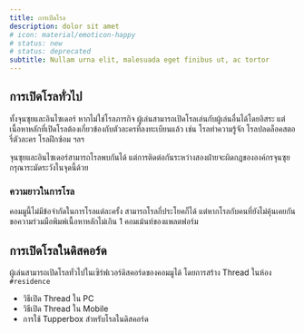 ```yaml
---
title: การเปิดโรล
description: dolor sit amet
# icon: material/emoticon-happy
# status: new
# status: deprecated
subtitle: Nullam urna elit, malesuada eget finibus ut, ac tortor
---
```


## การเปิดโรลทั่วไป
ทั้งจุนซุยและอินไซเดอร์ หากไม่ใช่โรลภารกิจ ผู้เล่นสามารถเปิดโรลเล่นกับผู้เล่นอื่นได้โดยอิสระ แต่เนื้อหาหลักที่เปิดโรลต้องเกี่ยวข้องกับตัวละครที่ลงทะเบียนแล้ว เช่น โรลทำความรู้จัก โรลปลดล็อคสตอรี่ตัวละคร โรลฝึกซ้อม ฯลฯ

จุนซุยและอินไซเดอร์สามารถโรลพบกันได้ แต่การติดต่อกันระหว่างสองฝ่ายจะผิดกฎขององค์กรจุนซุย กรุณาระมัดระวังในจุดนี้ด้วย

### ความยาวในการโรล
คอมมูนี้ไม่มีข้อจำกัดในการโรลแต่ละครั้ง สามารถโรลกี่ประโยคก็ได้ แต่หากโรลกับคนที่ยังไม่คุ้นเคยกัน ขอความร่วมมือพิมพ์เนื้อหาหลักไม่เกิน 1 คอมเม้นท์ของแพลตฟอร์ม

## การเปิดโรลในดิสคอร์ด
ผู้เล่นสามารถเปิดโรลทั่วไปในเซิร์ฟเวอร์ดิสคอร์ดของคอมมูได้ โดยการสร้าง Thread ในห้อง `#residence`

<div class="grid cards" markdown>

- วิธีเปิด Thread ใน PC
- วิธีเปิด Thread ใน Mobile
- การใช้ Tupperbox สำหรับโรลในดิสคอร์ด

</div>
